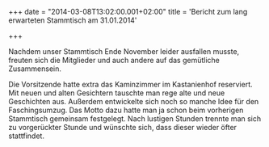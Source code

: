 +++
date = "2014-03-08T13:02:00.001+02:00"
title = 'Bericht zum lang erwarteten Stammtisch am 31.01.2014'


+++

Nachdem unser Stammtisch Ende November leider ausfallen musste, freuten sich die  Mitglieder und auch andere auf das gemütliche Zusammensein.

Die Vorsitzende hatte extra das Kaminzimmer im Kastanienhof reserviert. Mit neuen und alten Gesichtern tauschte man rege alte und neue Geschichten aus. Außerdem entwickelte sich noch so manche Idee für den Faschingsumzug. Das Motto dazu hatte man ja  schon beim vorherigen Stammtisch gemeinsam festgelegt. Nach lustigen Stunden trennte man sich zu vorgerückter Stunde und wünschte sich, dass dieser wieder öfter stattfindet.

      
